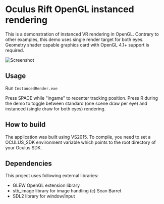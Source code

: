 Oculus Rift OpenGL instanced rendering
================

This is a demonstration of instanced VR rendering in OpenGL. Contrary to other examples, this demo uses single render target for both eyes. Geometry shader capable graphics card with OpenGL 4.1+ support is required.

![Screenshot](http://kondrak.info/images/vr_instanced.png?raw=true)

Usage
-----
Run <code>InstancedRender.exe</code>

Press SPACE while "ingame" to recenter tracking position.  Press R during the demo to toggle between standard (one scene draw per eye) and instanced (single draw for both eyes) rendering.

How to build
-------
The application was built using VS2015. To compile, you need to set a OCULUS_SDK environment variable which points to the root directory of your Oculus SDK.

Dependencies
-------
This project uses following external libraries:

- GLEW OpenGL extension library
- stb_image library for image handling (c) Sean Barret
- SDL2 library for window/input 
